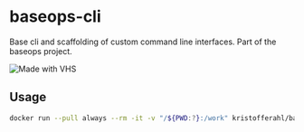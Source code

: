 # baseops-cli

Base cli and scaffolding of custom command line interfaces.
Part of the baseops project.

![Made with VHS](https://vhs.charm.sh/vhs-2eWzmT5beWXwq6w18aN6m3.gif)

## Usage

```bash
docker run --pull always --rm -it -v "/${PWD:?}:/work" kristofferahl/baseops-cli:latest init
```
